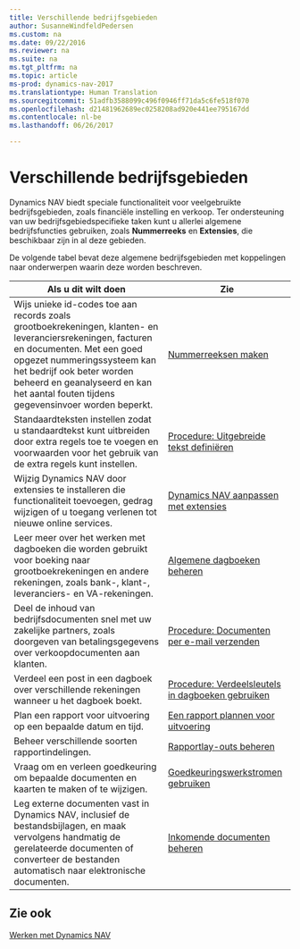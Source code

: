 ```yaml
---
title: Verschillende bedrijfsgebieden
author: SusanneWindfeldPedersen
ms.custom: na
ms.date: 09/22/2016
ms.reviewer: na
ms.suite: na
ms.tgt_pltfrm: na
ms.topic: article
ms-prod: dynamics-nav-2017
ms.translationtype: Human Translation
ms.sourcegitcommit: 51adfb3588099c496f0946ff71da5c6fe518f070
ms.openlocfilehash: d21481962689ec0258208ad920e441ee795167dd
ms.contentlocale: nl-be
ms.lasthandoff: 06/26/2017

---
```


# <a name="across-business-areas"></a>Verschillende bedrijfsgebieden

Dynamics NAV biedt speciale functionaliteit voor veelgebruikte bedrijfsgebieden, zoals financiële instelling en verkoop. Ter ondersteuning van uw bedrijfsgebiedspecifieke taken kunt u allerlei algemene bedrijfsfuncties gebruiken, zoals **Nummerreeks** en **Extensies**, die beschikbaar zijn in al deze gebieden.

De volgende tabel bevat deze algemene bedrijfsgebieden met koppelingen naar onderwerpen waarin deze worden beschreven.

|Als u dit wilt doen   |Zie   |
|-----|------|
|Wijs unieke id-codes toe aan records zoals grootboekrekeningen, klanten- en leveranciersrekeningen, facturen en documenten. Met een goed opgezet nummeringssysteem kan het bedrijf ook beter worden beheerd en geanalyseerd en kan het aantal fouten tijdens gegevensinvoer worden beperkt.|[Nummerreeksen maken](ui-create-number-series.md)|
|Standaardteksten instellen zodat u standaardtekst kunt uitbreiden door extra regels toe te voegen en voorwaarden voor het gebruik van de extra regels kunt instellen.|[Procedure: Uitgebreide tekst definiëren](ui-how-define-ext-text.md)|
|Wijzig Dynamics NAV door extensies te installeren die functionaliteit toevoegen, gedrag wijzigen of u toegang verlenen tot nieuwe online services.|[Dynamics NAV aanpassen met extensies](ui-extensions.md)|
|Leer meer over het werken met dagboeken die worden gebruikt voor boeking naar grootboekrekeningen en andere rekeningen, zoals bank-, klant-, leveranciers- en VA-rekeningen.|[Algemene dagboeken beheren](ui-work-general-journals.md)|
|Deel de inhoud van bedrijfsdocumenten snel met uw zakelijke partners, zoals doorgeven van betalingsgegevens over verkoopdocumenten aan klanten.|[Procedure: Documenten per e-mail verzenden](ui-how-send-documents-email.md)|
|Verdeel een post in een dagboek over verschillende rekeningen wanneer u het dagboek boekt.|[Procedure: Verdeelsleutels in dagboeken gebruiken](ui-how-use-allocation-keys-general-journals.md)|
|Plan een rapport voor uitvoering op een bepaalde datum en tijd.|[Een rapport plannen voor uitvoering](ui-schedule-report.md)|
|Beheer verschillende soorten rapportindelingen.|[Rapportlay-outs beheren](ui-manage-report-layouts.md)|
|Vraag om en verleen goedkeuring om bepaalde documenten en kaarten te maken of te wijzigen.|[Goedkeuringswerkstromen gebruiken](across-how-use-approval-workflows.md)|
|Leg externe documenten vast in Dynamics NAV, inclusief de bestandsbijlagen, en maak vervolgens handmatig de gerelateerde documenten of converteer de bestanden automatisch naar elektronische documenten.|[Inkomende documenten beheren](across-income-documents.md)|

## <a name="see-also"></a>Zie ook
[Werken met Dynamics NAV](ui-work-product.md)


